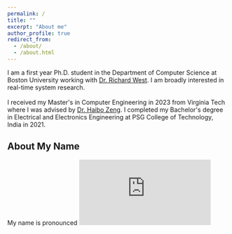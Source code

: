 ```yaml
---
permalink: /
title: ""
excerpt: "About me"
author_profile: true
redirect_from: 
  - /about/
  - /about.html
---
```


I am a first year Ph.D. student in the Department of Computer Science at Boston University working with [Dr. Richard West](https://www.cs.bu.edu/fac/richwest/index2.html). I am broadly interested in real-time system research. <br/>
<br/>
I received my Master's in Computer Engineering in 2023 from Virginia Tech where I was advised by [Dr. Haibo Zeng](https://www.faculty.ece.vt.edu/zeng/). I completed my Bachelor's degree in Electrical and Electronics Engineering at PSG College of Technology, India in 2021.

## About My Name
My name is pronounced <embed type="audio/mp3" src="https://hearmyname.bu.edu/Listen/Recording/shriramr.mp3">

<!-- [Where](https://en.wikipedia.org/wiki/Coimbatore) I come from, we follow what is called [patronymic](https://en.wikipedia.org/wiki/Patronymic#:~:text=In%20Tamil%20Nadu,of%20the%20name.) naming. Following that #system, my given name is R. Shriram, where R stands for Raja which is my father's first name. To accomodate with the <given name> <last name> convention that is common in other parts of India and the world I #moved the initial to the other side of my first name. So, when I say "Don't call me Raja", I am not asking you to be informal as Raja is <i>literally</i> my father. !-->
